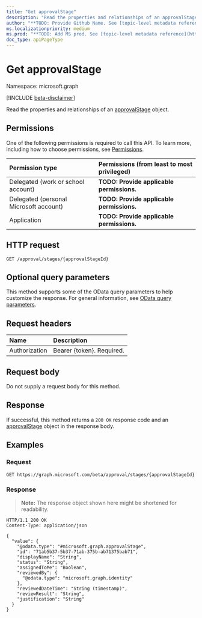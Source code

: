 ```yaml
---
title: "Get approvalStage"
description: "Read the properties and relationships of an approvalStage object."
author: "**TODO: Provide Github Name. See [topic-level metadata reference](https://msgo.azurewebsites.net/add/document/guidelines/metadata.html#topic-level-metadata)**"
ms.localizationpriority: medium
ms.prod: "**TODO: Add MS prod. See [topic-level metadata reference](https://msgo.azurewebsites.net/add/document/guidelines/metadata.html#topic-level-metadata)**"
doc_type: apiPageType
---
```


# Get approvalStage
Namespace: microsoft.graph

[!INCLUDE [beta-disclaimer](../../includes/beta-disclaimer.md)]

Read the properties and relationships of an [approvalStage](../resources/approvalstage.md) object.

## Permissions
One of the following permissions is required to call this API. To learn more, including how to choose permissions, see [Permissions](/graph/permissions-reference).

|Permission type|Permissions (from least to most privileged)|
|:---|:---|
|Delegated (work or school account)|**TODO: Provide applicable permissions.**|
|Delegated (personal Microsoft account)|**TODO: Provide applicable permissions.**|
|Application|**TODO: Provide applicable permissions.**|

## HTTP request

<!-- {
  "blockType": "ignored"
}
-->
``` http
GET /approval/stages/{approvalStageId}
```

## Optional query parameters
This method supports some of the OData query parameters to help customize the response. For general information, see [OData query parameters](/graph/query-parameters).

## Request headers
|Name|Description|
|:---|:---|
|Authorization|Bearer {token}. Required.|

## Request body
Do not supply a request body for this method.

## Response

If successful, this method returns a `200 OK` response code and an [approvalStage](../resources/approvalstage.md) object in the response body.

## Examples

### Request
<!-- {
  "blockType": "request",
  "name": "get_approvalstage"
}
-->
``` http
GET https://graph.microsoft.com/beta/approval/stages/{approvalStageId}
```


### Response
>**Note:** The response object shown here might be shortened for readability.
<!-- {
  "blockType": "response",
  "truncated": true,
  "@odata.type": "microsoft.graph.approvalStage"
}
-->
``` http
HTTP/1.1 200 OK
Content-Type: application/json

{
  "value": {
    "@odata.type": "#microsoft.graph.approvalStage",
    "id": "71ab5b37-5b37-71ab-375b-ab71375bab71",
    "displayName": "String",
    "status": "String",
    "assignedToMe": "Boolean",
    "reviewedBy": {
      "@odata.type": "microsoft.graph.identity"
    },
    "reviewedDateTime": "String (timestamp)",
    "reviewResult": "String",
    "justification": "String"
  }
}
```

